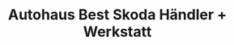 ---
title: "Autohaus Best Skoda Händler + Werkstatt"
url: /offenbach-am-main/autohaus-best-skoda-haendler-werkstatt/
shop: Autohaus
---